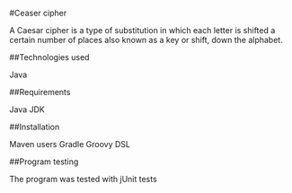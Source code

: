 #Ceaser  cipher

A Caesar cipher is a type of substitution in which each letter is shifted a certain number of places also known as a key or shift, down the alphabet.

##Technologies used  

Java

##Requirements

Java JDK


##Installation

Maven users
Gradle Groovy DSL

##Program testing

The program was tested with jUnit tests


